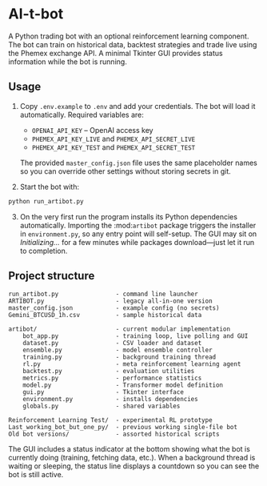 # AI-t-bot

A Python trading bot with an optional reinforcement learning component. The bot can train on historical data, backtest strategies and trade live using the Phemex exchange API. A minimal Tkinter GUI provides status information while the bot is running.

## Usage

1. Copy `.env.example` to `.env` and add your credentials. The bot will load it automatically. Required variables are:

   - `OPENAI_API_KEY` – OpenAI access key
   - `PHEMEX_API_KEY_LIVE` and `PHEMEX_API_SECRET_LIVE`
   - `PHEMEX_API_KEY_TEST` and `PHEMEX_API_SECRET_TEST`

   The provided `master_config.json` file uses the same placeholder names so you can override other settings without storing secrets in git.
2. Start the bot with:

```bash
python run_artibot.py
```

3. On the very first run the program installs its Python dependencies automatically.  Importing the :mod:`artibot` package triggers the installer in `environment.py`, so any entry point will self-setup.  The GUI may sit on *Initializing…* for a few minutes while packages download—just let it run to completion.

## Project structure

```
run_artibot.py                - command line launcher
ARTIBOT.py                    - legacy all-in-one version
master_config.json            - example config (no secrets)
Gemini_BTCUSD_1h.csv          - sample historical data

artibot/                      - current modular implementation
    bot_app.py                - training loop, live polling and GUI
    dataset.py                - CSV loader and dataset
    ensemble.py               - model ensemble controller
    training.py               - background training thread
    rl.py                     - meta reinforcement learning agent
    backtest.py               - evaluation utilities
    metrics.py                - performance statistics
    model.py                  - Transformer model definition
    gui.py                    - Tkinter interface
    environment.py            - installs dependencies
    globals.py                - shared variables

Reinforcement Learning Test/  - experimental RL prototype
Last_working_bot_but_one_py/  - previous working single-file bot
Old bot versions/             - assorted historical scripts
```

The GUI includes a status indicator at the bottom showing what the bot is currently doing (training, fetching data, etc.). When a background thread is waiting or sleeping, the status line displays a countdown so you can see the bot is still active.
